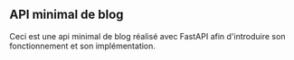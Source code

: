 ## API minimal de blog

Ceci est une api minimal de blog réalisé avec FastAPI afin d'introduire son fonctionnement et son implémentation.
